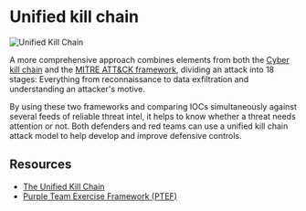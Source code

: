 # Unified kill chain

![Unified Kill Chain](/_static/images/ukc.png) 

A more comprehensive approach combines elements from both the [Cyber kill chain](https://red.tymyrddin.dev/) and the [MITRE ATT&CK framework](mitre.md), dividing an attack into 18 stages: Everything from reconnaissance to data exfiltration and understanding an attacker's motive. 
 
By using these two frameworks and comparing IOCs simultaneously against several feeds of reliable threat intel, it helps to know whether a threat needs attention or not. Both defenders and red teams can use a unified kill chain attack model to help develop and improve defensive controls.

## Resources

* [The Unified Kill Chain](https://unifiedkillchain.com/)
* [Purple Team Exercise Framework (PTEF)](https://github.com/scythe-io/purple-team-exercise-framework/)
